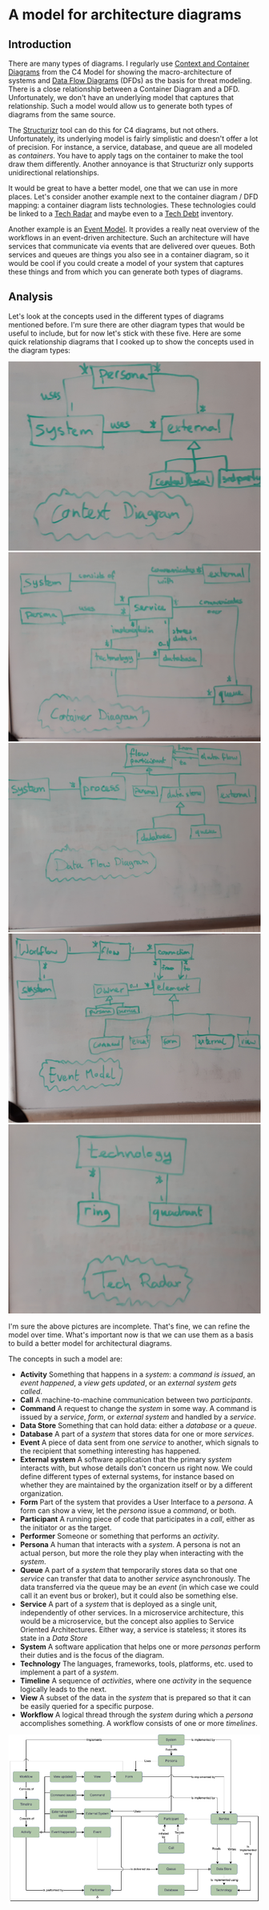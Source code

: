 # A model for architecture diagrams

## Introduction

There are many types of diagrams. I regularly use [Context and Container Diagrams](https://c4model.com/) from the
C4 Model for showing the macro-architecture of systems and
[Data Flow Diagrams](https://en.wikipedia.org/wiki/Data-flow_diagram) (DFDs) as the basis for threat modeling.
There is a close relationship between a Container Diagram and a DFD.
Unfortunately, we don't have an underlying model that captures that relationship.
Such a model would allow us to generate both types of diagrams from the same source.

The [Structurizr](https://structurizr.com/) tool can do this for C4 diagrams, but not others.
Unfortunately, its underlying model is fairly simplistic and doesn't offer a lot of precision.
For instance, a service, database, and queue are all modeled as _containers_.
You have to apply tags on the container to make the tool draw them differently.
Another annoyance is that Structurizr only supports unidirectional relationships.

It would be great to have a better model, one that we can use in more places.
Let's consider another example next to the container diagram / DFD mapping: a container diagram lists technologies.
These technologies could be linked to a [Tech Radar](https://www.thoughtworks.com/radar) and maybe even to a
[Tech Debt](https://en.wikipedia.org/wiki/Technical_debt) inventory.

Another example is an [Event Model](https://eventmodeling.org/posts/what-is-event-modeling/).
It provides a really neat overview of the workflows in an event-driven architecture.
Such an architecture will have services that communicate via events that are delivered over queues.
Both services and queues are things you also see in a container diagram, so it would be cool if you could create a model
of your system that captures these things and from which you can generate both types of diagrams.


## Analysis

Let's look at the concepts used in the different types of diagrams mentioned before.
I'm sure there are other diagram types that would be useful to include, but for now let's stick with these five.
Here are some quick relationship diagrams that I cooked up to show the concepts used in the diagram types:

![Context diagram](context-diagram.jpg)
![Container diagram](container-diagram.jpg)
![Data flow diagram](data-flow-diagram.jpg)
![Event model](event-model.jpg)
![Tech radar](tech-radar.jpg)

I'm sure the above pictures are incomplete.
That's fine, we can refine the model over time.
What's important now is that we can use them as a basis to build a better model for architectural diagrams.

The concepts in such a model are:

- **Activity** Something that happens in a _system_: a _command is issued_, an _event happened_, a _view gets updated_, 
  or an _external system gets called_.
- **Call** A machine-to-machine communication between two _participants_.
- **Command** A request to change the _system_ in some way.
  A command is issued by a _service_, _form_, or _external system_ and handled by a _service_.
- **Data Store** Something that can hold data: either a _database_ or a _queue_.
- **Database** A part of a _system_ that stores data for one or more _services_.
- **Event** A piece of data sent from one _service_ to another, which signals to the recipient that something
  interesting has happened.
- **External system** A software application that the primary _system_ interacts with, but whose details don't concern
  us right now.
  We could define different types of external systems, for instance based on whether they are maintained by the
  organization itself or by a different organization.
- **Form** Part of the system that provides a User Interface to a _persona_.
  A form can show a view, let the _persona_ issue a _command_, or both.
- **Participant** A running piece of code that participates in a _call_, either as the initiator or as the target.
- **Performer** Someone or something that performs an _activity_.
- **Persona** A human that interacts with a _system_.
  A persona is not an actual person, but more the role they play when interacting with the _system_.
- **Queue** A part of a _system_ that temporarily stores data so that one _service_ can transfer that data to another
  _service_ asynchronously.
  The data transferred via the queue may be an _event_ (in which case we could call it an event bus or broker), but it
  could also be something else.
- **Service** A part of a _system_ that is deployed as a single unit, independently of other services.
  In a microservice architecture, this would be a microservice, but the concept also applies to Service Oriented
  Architectures.
  Either way, a service is stateless; it stores its state in a _Data Store_
- **System** A software application that helps one or more _personas_ perform their duties and is the focus of the
  diagram.
- **Technology** The languages, frameworks, tools, platforms, etc. used to implement a part of a _system_.
- **Timeline** A sequence of _activities_, where one _activity_ in the sequence logically leads to the next.
- **View** A subset of the data in the _system_ that is prepared so that it can be easily queried for a specific purpose.
- **Workflow** A logical thread through the _system_ during which a _persona_ accomplishes something.
  A workflow consists of one or more _timelines_.

![Conceptual model](model.png)
